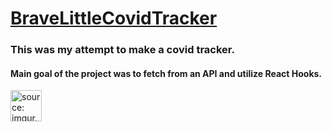 # [BraveLittleCovidTracker](https://bravelittletodolist.github.io/BraveLittleCovidTracker/)

### This was my attempt to make a covid tracker.  
#### Main goal of the project was to fetch from an API and utilize React Hooks.



<img src="https://i.imgur.com/UDE4bxv.png" title="source: imgur.com" style="height: 50px; width:50px;"/>
